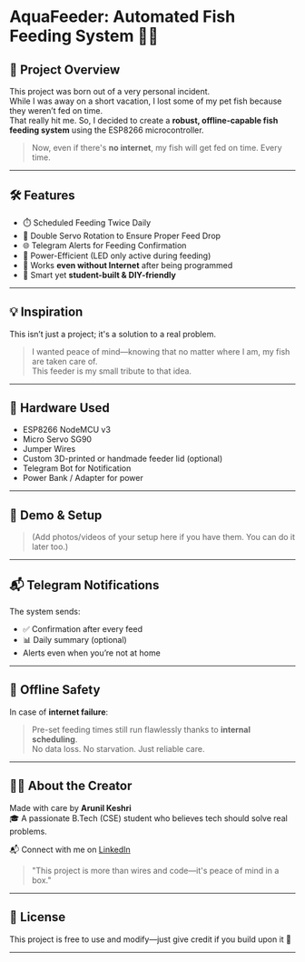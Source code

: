 # AquaFeeder: Automated Fish Feeding System 🐠✨

## 🌟 Project Overview

This project was born out of a very personal incident.  
While I was away on a short vacation, I lost some of my pet fish because they weren’t fed on time.  
That really hit me. So, I decided to create a **robust, offline-capable fish feeding system** using the ESP8266 microcontroller.

> Now, even if there's **no internet**, my fish will get fed on time. Every time.

---

## 🛠️ Features

- ⏱️ Scheduled Feeding Twice Daily  
- 🔁 Double Servo Rotation to Ensure Proper Feed Drop  
- 🌐 Telegram Alerts for Feeding Confirmation  
- 🔌 Power-Efficient (LED only active during feeding)  
- 📴 Works **even without Internet** after being programmed  
- 🧠 Smart yet **student-built & DIY-friendly**

---

## 💡 Inspiration

This isn’t just a project; it's a solution to a real problem.

> I wanted peace of mind—knowing that no matter where I am, my fish are taken care of.  
> This feeder is my small tribute to that idea.

---

## 🔧 Hardware Used

- ESP8266 NodeMCU v3  
- Micro Servo SG90  
- Jumper Wires  
- Custom 3D-printed or handmade feeder lid (optional)  
- Telegram Bot for Notification  
- Power Bank / Adapter for power

---

## 📸 Demo & Setup

> (Add photos/videos of your setup here if you have them. You can do it later too.)

---

## 📬 Telegram Notifications

The system sends:
- ✅ Confirmation after every feed  
- 📊 Daily summary (optional)  
- Alerts even when you’re not at home

---

## 🔐 Offline Safety

In case of **internet failure**:  
> Pre-set feeding times still run flawlessly thanks to **internal scheduling**.  
No data loss. No starvation. Just reliable care.

---

## 🙋‍♂️ About the Creator

Made with care by **Arunil Keshri**  
🎓 A passionate B.Tech (CSE) student who believes tech should solve real problems.

📬 Connect with me on [LinkedIn](https://www.linkedin.com/in/arunil-keshri-9bb36625a/)

> "This project is more than wires and code—it's peace of mind in a box."

---

## 📄 License

This project is free to use and modify—just give credit if you build upon it 🙌

---
